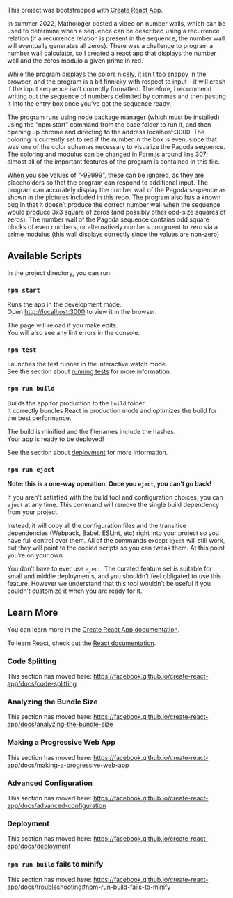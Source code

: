 This project was bootstrapped with [Create React App](https://github.com/facebook/create-react-app).





In summer 2022, Mathologer posted a video on number walls, which can be used to determine when a sequence can be described using a recurrence relation (if a recurrence relation is present in the sequence, the number wall will eventually generates all zeros).  There was a challenge to program a number wall calculator, so I created a react app that displays the number wall and the zeros modulo a given prime in red.  

While the program displays the colors nicely, it isn’t too snappy in the browser, and the program is a bit finnicky with respect to input – it will crash if the input sequence isn’t correctly formatted.  Therefore, I recommend writing out the sequence of numbers delimited by commas and then pasting it into the entry box once you’ve got the sequence ready.  

The program runs using node package manager (which must be installed) using the “npm start” command from the base folder to run it, and then opening up chrome and directing to the address localhost:3000.  The coloring is currently set to red if the number in the box is even, since that was one of the color schemas necessary to visualize the Pagoda sequence.   The coloring and modulus can be changed in Form.js around line 307; almost all of the important features of the program is contained in this file.  

When you see values of “-99999”, these can be ignored, as they are placeholders so that the program can respond to additional input.  The program can accurately display the number wall of the Pagoda sequence as shown in the pictures included in this repo.   The program also has a known bug in that it doesn’t produce the correct number wall when the sequence would produce 3x3 square of zeros (and possibly other odd-size squares of zeros).  The number wall of the Pagoda sequence contains odd square blocks of even numbers, or alternatively numbers congruent to zero via a prime modulus (this wall displays correctly since the values are non-zero).  





## Available Scripts

In the project directory, you can run:

### `npm start`

Runs the app in the development mode.<br>
Open [http://localhost:3000](http://localhost:3000) to view it in the browser.

The page will reload if you make edits.<br>
You will also see any lint errors in the console.

### `npm test`

Launches the test runner in the interactive watch mode.<br>
See the section about [running tests](https://facebook.github.io/create-react-app/docs/running-tests) for more information.

### `npm run build`

Builds the app for production to the `build` folder.<br>
It correctly bundles React in production mode and optimizes the build for the best performance.

The build is minified and the filenames include the hashes.<br>
Your app is ready to be deployed!

See the section about [deployment](https://facebook.github.io/create-react-app/docs/deployment) for more information.

### `npm run eject`

**Note: this is a one-way operation. Once you `eject`, you can’t go back!**

If you aren’t satisfied with the build tool and configuration choices, you can `eject` at any time. This command will remove the single build dependency from your project.

Instead, it will copy all the configuration files and the transitive dependencies (Webpack, Babel, ESLint, etc) right into your project so you have full control over them. All of the commands except `eject` will still work, but they will point to the copied scripts so you can tweak them. At this point you’re on your own.

You don’t have to ever use `eject`. The curated feature set is suitable for small and middle deployments, and you shouldn’t feel obligated to use this feature. However we understand that this tool wouldn’t be useful if you couldn’t customize it when you are ready for it.

## Learn More

You can learn more in the [Create React App documentation](https://facebook.github.io/create-react-app/docs/getting-started).

To learn React, check out the [React documentation](https://reactjs.org/).

### Code Splitting

This section has moved here: https://facebook.github.io/create-react-app/docs/code-splitting

### Analyzing the Bundle Size

This section has moved here: https://facebook.github.io/create-react-app/docs/analyzing-the-bundle-size

### Making a Progressive Web App

This section has moved here: https://facebook.github.io/create-react-app/docs/making-a-progressive-web-app

### Advanced Configuration

This section has moved here: https://facebook.github.io/create-react-app/docs/advanced-configuration

### Deployment

This section has moved here: https://facebook.github.io/create-react-app/docs/deployment

### `npm run build` fails to minify

This section has moved here: https://facebook.github.io/create-react-app/docs/troubleshooting#npm-run-build-fails-to-minify
